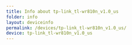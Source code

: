 ```yaml
---
title: Info about tp-link_tl-wr810n_v1.0_us
folder: info
layout: deviceinfo
permalink: /devices/tp-link_tl-wr810n_v1.0_us/
device: tp-link_tl-wr810n_v1.0_us
---
```

